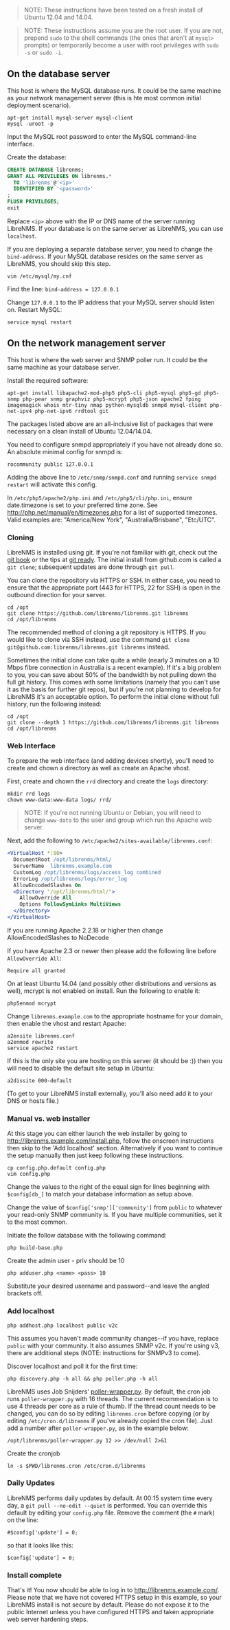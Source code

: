 
> NOTE: These instructions have been tested on a fresh install of Ubuntu 12.04 and 14.04.

> NOTE: These instructions assume you are the root user.  If you are not, prepend `sudo` to the shell commands (the ones that aren't at `mysql>` prompts) or temporarily become a user with root privileges with `sudo -s` or `sudo -i`.

## On the database server ##

This host is where the MySQL database runs.  It could be the same machine as your network management server (this is hte most common initial deployment scenario).

    apt-get install mysql-server mysql-client
    mysql -uroot -p

Input the MySQL root password to enter the MySQL command-line interface.

Create the database:

```sql
CREATE DATABASE librenms;
GRANT ALL PRIVILEGES ON librenms.*
  TO 'librenms'@'<ip>'
  IDENTIFIED BY '<password>'
;
FLUSH PRIVILEGES;
exit
```

Replace `<ip>` above with the IP or DNS name of the server running LibreNMS.  If your database is on the same server as LibreNMS, you can use `localhost`.

If you are deploying a separate database server, you need to change the `bind-address`.  If your MySQL database resides on the same server as LibreNMS, you should skip this step.

    vim /etc/mysql/my.cnf

Find the line: `bind-address = 127.0.0.1`

Change `127.0.0.1` to the IP address that your MySQL server should listen on.  Restart MySQL:

    service mysql restart

## On the network management server ##

This host is where the web server and SNMP poller run.  It could be the same machine as your database server.

Install the required software:

    apt-get install libapache2-mod-php5 php5-cli php5-mysql php5-gd php5-snmp php-pear snmp graphviz php5-mcrypt php5-json apache2 fping imagemagick whois mtr-tiny nmap python-mysqldb snmpd mysql-client php-net-ipv4 php-net-ipv6 rrdtool git

The packages listed above are an all-inclusive list of packages that were necessary on a clean install of Ubuntu 12.04/14.04.

You need to configure snmpd appropriately if you have not already done so.  An absolute minimal config for snmpd is:

    rocommunity public 127.0.0.1

Adding the above line to `/etc/snmp/snmpd.conf` and running `service snmpd restart` will activate this config.

In `/etc/php5/apache2/php.ini` and `/etc/php5/cli/php.ini`, ensure date.timezone is set to your preferred time zone.  See http://php.net/manual/en/timezones.php for a list of supported timezones.  Valid
examples are: "America/New York", "Australia/Brisbane", "Etc/UTC".

### Cloning ###

LibreNMS is installed using git.  If you're not familiar with git, check out the [git book][2] or the tips at [git ready][3].  The initial install from github.com is called a `git clone`; subsequent updates are done through `git pull`.

You can clone the repository via HTTPS or SSH.  In either case, you need to ensure that the appropriate port (443 for HTTPS, 22 for SSH) is open in the outbound direction for your server.

    cd /opt
    git clone https://github.com/librenms/librenms.git librenms
    cd /opt/librenms

The recommended method of cloning a git repository is HTTPS.  If you would like to clone via SSH instead, use the command `git clone git@github.com:librenms/librenms.git librenms` instead.

Sometimes the initial clone can take quite a while (nearly 3 minutes on a 10 Mbps fibre connection in Australia is a recent example).  If it's a big problem to you, you can save about 50% of the bandwidth by not pulling down the full git history.  This comes with some limitations (namely that you can't use it as the basis for further git repos), but if you're not planning to develop for LibreNMS it's an acceptable option.  To perform the initial clone without full history, run the following instead:

    cd /opt
    git clone --depth 1 https://github.com/librenms/librenms.git librenms
    cd /opt/librenms


### Web Interface ###

To prepare the web interface (and adding devices shortly), you'll need to create and chown a directory as well as create an Apache vhost.

First, create and chown the `rrd` directory and create the `logs` directory:

    mkdir rrd logs
    chown www-data:www-data logs/ rrd/

> NOTE: If you're not running Ubuntu or Debian, you will need to change `www-data` to the user and group which run the Apache web server.

Next, add the following to `/etc/apache2/sites-available/librenms.conf`:

```apache
<VirtualHost *:80>
  DocumentRoot /opt/librenms/html/
  ServerName  librenms.example.com
  CustomLog /opt/librenms/logs/access_log combined
  ErrorLog /opt/librenms/logs/error_log
  AllowEncodedSlashes On
  <Directory "/opt/librenms/html/">
    AllowOverride All
    Options FollowSymLinks MultiViews
  </Directory>
</VirtualHost>
```

If you are running Apache 2.2.18 or higher then change AllowEncodedSlashes to NoDecode

If you have Apache 2.3 or newer then please add the following line before `AllowOverride All`:

    Require all granted

On at least Ubuntu 14.04 (and possibly other distributions and versions as well), mcrypt is not enabled on install.  Run the following to enable it:

    php5enmod mcrypt

Change `librenms.example.com` to the appropriate hostname for your domain, then enable the vhost and restart Apache:

    a2ensite librenms.conf
    a2enmod rewrite
    service apache2 restart

If this is the only site you are hosting on this server (it should be :)) then you will need to disable the default site setup in Ubuntu:

    a2dissite 000-default

(To get to your LibreNMS install externally, you'll also need add it to your DNS or hosts file.)

### Manual vs. web installer ###

At this stage you can either launch the web installer by going to http://librenms.example.com/install.php, follow the onscreen instructions then skip to the 'Add localhost' section. Alternatively if you want to continue the setup manually then just keep following these instructions.

    cp config.php.default config.php
    vim config.php

Change the values to the right of the equal sign for lines beginning with `$config[db_]` to match your database information as setup above.

Change the value of `$config['snmp']['community']` from `public` to whatever your read-only SNMP community is.  If you have multiple communities, set it to the most common.

Initiate the follow database with the following command:

    php build-base.php

Create the admin user - priv should be 10

    php adduser.php <name> <pass> 10

Substitute your desired username and password--and leave the angled brackets off.

### Add localhost ###

    php addhost.php localhost public v2c

This assumes you haven't made community changes--if you have, replace `public` with your community.  It also assumes SNMP v2c.  If you're using v3, there are additional steps (NOTE: instructions for SNMPv3 to come).

Discover localhost and poll it for the first time:

    php discovery.php -h all && php poller.php -h all

LibreNMS uses Job Snijders' [poller-wrapper.py][1].  By default, the cron job runs `poller-wrapper.py` with 16 threads.  The current recommendation is to use 4 threads per core as a rule of thumb.  If the thread count needs to be changed, you can do so by editing `librenms.cron` before copying (or by editing `/etc/cron.d/librenms` if you've already copied the cron file).  Just add a number after `poller-wrapper.py`, as in the example below:

    /opt/librenms/poller-wrapper.py 12 >> /dev/null 2>&1

Create the cronjob

    ln -s $PWD/librenms.cron /etc/cron.d/librenms

### Daily Updates ###

LibreNMS performs daily updates by default.  At 00:15 system time every day, a `git pull --no-edit --quiet` is performed.  You can override this default by editing your `config.php` file.  Remove the comment (the `#` mark) on the line:

    #$config['update'] = 0;

so that it looks like this:

    $config['update'] = 0;

### Install complete ###

That's it!  You now should be able to log in to http://librenms.example.com/.  Please note that we have not covered HTTPS setup in this example, so your LibreNMS install is not secure by default.  Please do not expose it to the public Internet unless you have configured HTTPS and taken appropriate web server hardening steps.

[1]: https://github.com/Atrato/observium-poller-wrapper
[2]: http://git-scm.com/book
[3]: http://gitready.com/
